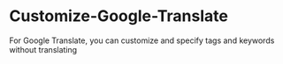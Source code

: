 # Customize-Google-Translate
For Google Translate, you can customize and specify tags and keywords without translating
